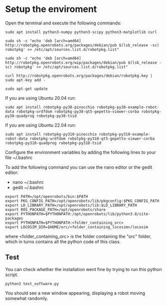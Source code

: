 # Setup the enviroment

Open the terminal and execute the following commands:

```
sudo apt install python3-numpy python3-scipy python3-matplotlib curl

sudo sh -c "echo 'deb [arch=amd64] http://robotpkg.openrobots.org/packages/debian/pub $(lsb_release -sc) robotpkg' >> /etc/apt/sources.list.d/robotpkg.list"

sudo sh -c "echo 'deb [arch=amd64] http://robotpkg.openrobots.org/wip/packages/debian/pub $(lsb_release -sc) robotpkg' >> /etc/apt/sources.list.d/robotpkg.list"

curl http://robotpkg.openrobots.org/packages/debian/robotpkg.key | sudo apt-key add -

sudo apt-get update
```

If you are using Ubuntu 20.04 run:

```
sudo apt install robotpkg-py38-pinocchio robotpkg-py38-example-robot-data robotpkg-urdfdom robotpkg-py38-qt5-gepetto-viewer-corba robotpkg-py38-quadprog robotpkg-py38-tsid
```

If you are using Ubuntu 22.04 run:

```
sudo apt install robotpkg-py310-pinocchio robotpkg-py310-example-robot-data robotpkg-urdfdom robotpkg-py310-qt5-gepetto-viewer-corba robotpkg-py310-quadprog robotpkg-py310-tsid
```

Configure the environment variables by adding the following lines to your file ~/.bashrc

To add the following command you can use the nano editor or the gedit editor:
* nano ~/.bashrc
* gedit ~/.bashrc

```
export PATH=/opt/openrobots/bin:$PATH
export PKG_CONFIG_PATH=/opt/openrobots/lib/pkgconfig:$PKG_CONFIG_PATH
export LD_LIBRARY_PATH=/opt/openrobots/lib:$LD_LIBRARY_PATH
export ROS_PACKAGE_PATH=/opt/openrobots/share
export PYTHONPATH=$PYTHONPATH:/opt/openrobots/lib/python3.8/site-packages
export PYTHONPATH=$PYTHONPATH:<folder_containing_orc>
export LOCOSIM_DIR=$HOME/orc/<folder_containing_locosim>/locosim
```

where <folder_containing_orc> is the folder containing the "orc" folder, which in turns contains all the python code of this class.

## Test

You can check whether the installation went fine by trying to run this python script.

```
python3 test_software.py
```
You should see a new window appearing, displaying a robot moving somewhat randomly.
